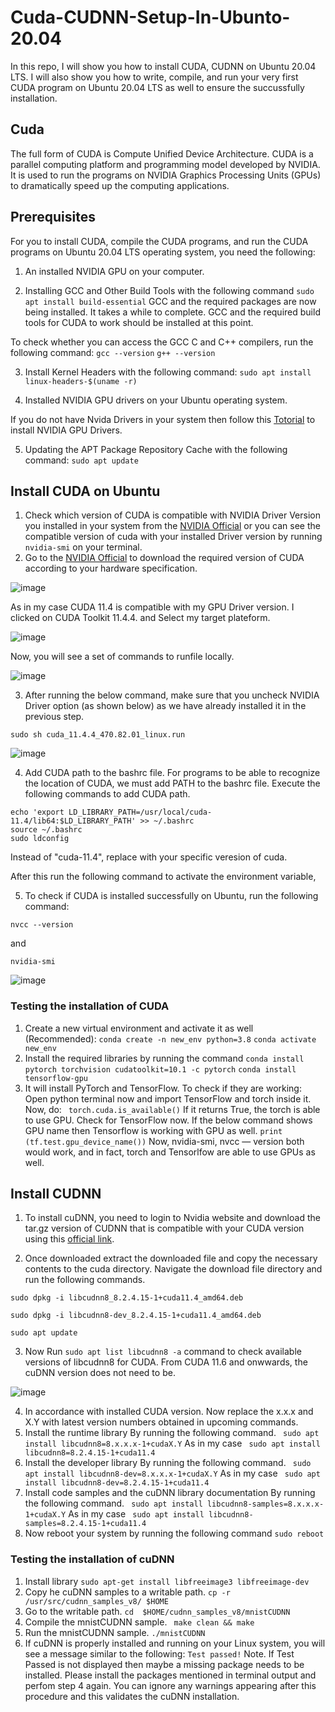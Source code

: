 # Cuda-CUDNN-Setup-In-Ubunto-20.04
In this repo, I will show you how to install CUDA, CUDNN on Ubuntu 20.04 LTS. I will also show you how to write, compile, and run your very first CUDA program on Ubuntu 20.04 LTS as well to ensure the succussfully installation.
## Cuda
The full form of CUDA is Compute Unified Device Architecture. CUDA is a parallel computing platform and programming model developed by NVIDIA. It is used to run the programs on NVIDIA Graphics Processing Units (GPUs) to dramatically speed up the computing applications.

## Prerequisites
For you to install CUDA, compile the CUDA programs, and run the CUDA programs on Ubuntu 20.04 LTS operating system, you need the following:
1. An installed NVIDIA GPU on your computer.

2. Installing GCC and Other Build Tools with the following command 
```sudo apt install build-essential```
GCC and the required packages are now being installed. It takes a while to complete. GCC and the required build tools for CUDA to work should be installed at this point.

To check whether you can access the GCC C and C++ compilers, run the following command:
```gcc --version```
```g++ --version```

3. Install Kernel Headers with the following command:
```sudo apt install linux-headers-$(uname -r)```

4. Installed NVIDIA GPU drivers on your Ubuntu operating system.

If you do not have Nvida Drivers in your system then follow this [Totorial](https://github.com/Mr-MeerMoazzam/Cuda-Setup-In-Ubunto-22.04/tree/main/Install%20Nvidia%20Drivers%20on%20Ubunto) to install NVIDIA GPU Drivers.

5. Updating the APT Package Repository Cache with the following command:
```sudo apt update```

## Install CUDA on Ubuntu
1. Check which version of CUDA is compatible with NVIDIA Driver Version you installed in your system from the [NVIDIA Official](https://docs.nvidia.com/deploy/cuda-compatibility/index.html#minor-version-compatibility) or you can see the compatible version of cuda with your installed Driver version by running ```nvidia-smi``` on your terminal.
2. Go to the [NVIDIA Official](https://developer.nvidia.com/cuda-toolkit-archive) to download the required version of CUDA according to your hardware specification.

![image](https://github.com/Mr-MeerMoazzam/Set-Up-CUDA-cuDNN-on-Ubuntu-20.04/assets/98279854/eb83d9f2-9fdf-47d7-9b38-4eb28863f377)

As in my case CUDA 11.4 is compatible with my GPU Driver version. I clicked on CUDA Toolkit 11.4.4. and Select my target plateform.

![image](https://github.com/Mr-MeerMoazzam/Set-Up-CUDA-cuDNN-on-Ubuntu-20.04/assets/98279854/c722fcc3-8309-4491-bf22-50b43358fc00)


Now, you will see a set of commands to runfile locally.

![image](https://github.com/Mr-MeerMoazzam/Set-Up-CUDA-cuDNN-on-Ubuntu-20.04/assets/98279854/c0a89be1-c811-472c-8b46-16978f75ff9a)

3. After running the below command, make sure that you uncheck NVIDIA Driver option (as shown below) as we have already installed it in the previous step.

```sudo sh cuda_11.4.4_470.82.01_linux.run```

![image](https://github.com/Mr-MeerMoazzam/Set-Up-CUDA-cuDNN-on-Ubuntu-20.04/assets/98279854/24f1edc4-9ee8-4556-bdfb-7045bb74463b)



4. Add CUDA path to the bashrc file.
For programs to be able to recognize the location of CUDA, we must add PATH to the bashrc file. Execute the following commands to add CUDA path.

```echo 'export PATH=/usr/local/cuda-11.4/bin:$PATH' >> ~/.bashrc
echo 'export LD_LIBRARY_PATH=/usr/local/cuda-11.4/lib64:$LD_LIBRARY_PATH' >> ~/.bashrc
source ~/.bashrc
sudo ldconfig
```


Instead of "cuda-11.4", replace with your specific veresion of cuda.

After this run the following command to activate the environment variable,

5. To check if CUDA is installed successfully on Ubuntu, run the following command:
```
nvcc --version
``` 
and 
```
nvidia-smi
```

![image](https://github.com/Mr-MeerMoazzam/Set-Up-CUDA-cuDNN-on-Ubuntu-20.04/assets/98279854/372378a7-b3a5-4ce4-8a8e-9d6e27117fe8)

### Testing the installation of CUDA 
1. Create a new virtual environment and activate it as well (Recommended):
```conda create -n new_env python=3.8```
```conda activate new_env```
2. Install the required libraries by running the command
```conda install pytorch torchvision cudatoolkit=10.1 -c pytorch```
```conda install tensorflow-gpu```
3. It will install PyTorch and TensorFlow. To check if they are working: Open python terminal now and import TensorFlow and torch inside it. Now, do:
``` torch.cuda.is_available()```
If it returns True, the torch is able to use GPU. Check for TensorFlow now. If the below command shows GPU name then Tensorflow is working with GPU as well.
```print (tf.test.gpu_device_name())```
Now, nvidia-smi, nvcc — version both would work, and in fact, torch and Tensorlfow are able to use GPUs as well. 

## Install CUDNN
1. To install cuDNN, you need to login to Nvidia website and download the tar.gz version of CUDNN that is compatible with your CUDA version using this [official link](https://developer.nvidia.com/rdp/cudnn-archive).

2. Once downloaded extract the downloaded file and copy the necessary contents to the cuda directory. Navigate the download file directory and run the following commands.

```sudo dpkg -i libcudnn8_8.2.4.15-1+cuda11.4_amd64.deb ```

``` sudo dpkg -i libcudnn8-dev_8.2.4.15-1+cuda11.4_amd64.deb ```

```sudo apt update```


3. Now Run ```sudo apt list libcudnn8 -a``` command to check available versions of libcudnn8 for CUDA. From CUDA 11.6 and onwwards, the cuDNN version does not need to be.

![image](https://github.com/Mr-MeerMoazzam/Set-Up-CUDA-cuDNN-on-Ubuntu-20.04/assets/98279854/21b0db47-b805-47a4-878b-fa00dda4b6bf)

4. In accordance with installed CUDA version. Now replace the x.x.x and X.Y with latest version numbers obtained in upcoming commands. 
5. Install the runtime library By running the following command.
``` sudo apt install libcudnn8=8.x.x.x-1+cudaX.Y```
As in my case
``` sudo apt install libcudnn8=8.2.4.15-1+cuda11.4```
6. Install the developer library By running the following command.
``` sudo apt install libcudnn8-dev=8.x.x.x-1+cudaX.Y```
As in my case 
``` sudo apt install libcudnn8-dev=8.2.4.15-1+cuda11.4```
7. Install code samples and the cuDNN library documentation By running the following command.
``` sudo apt install libcudnn8-samples=8.x.x.x-1+cudaX.Y```
As in my case 
``` sudo apt install libcudnn8-samples=8.2.4.15-1+cuda11.4```
8. Now reboot your system by running the following command
```sudo reboot```



### Testing the installation of cuDNN

1. Install library ```sudo apt-get install libfreeimage3 libfreeimage-dev```
2. Copy he cuDNN samples to a writable path.
```cp -r /usr/src/cudnn_samples_v8/ $HOME```
3. Go to the writable path.
```cd  $HOME/cudnn_samples_v8/mnistCUDNN```
4. Compile the mnistCUDNN sample.
``` make clean && make```
5. Run the mnistCUDNN sample.
```./mnistCUDNN```
6. If cuDNN is properly installed and running on your Linux system, you will see a message similar to the following:
```Test passed!```
Note. If Test Passed is not displayed then maybe a missing package needs to be installed. Please install the packages mentioned in terminal output and perfom step 4 again. You can ignore any warnings appearing after this procedure and this validates the cuDNN installation.
